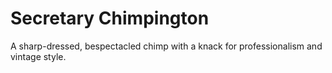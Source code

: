 # Secretary Chimpington
A sharp-dressed, bespectacled chimp with a knack for professionalism and vintage style.

